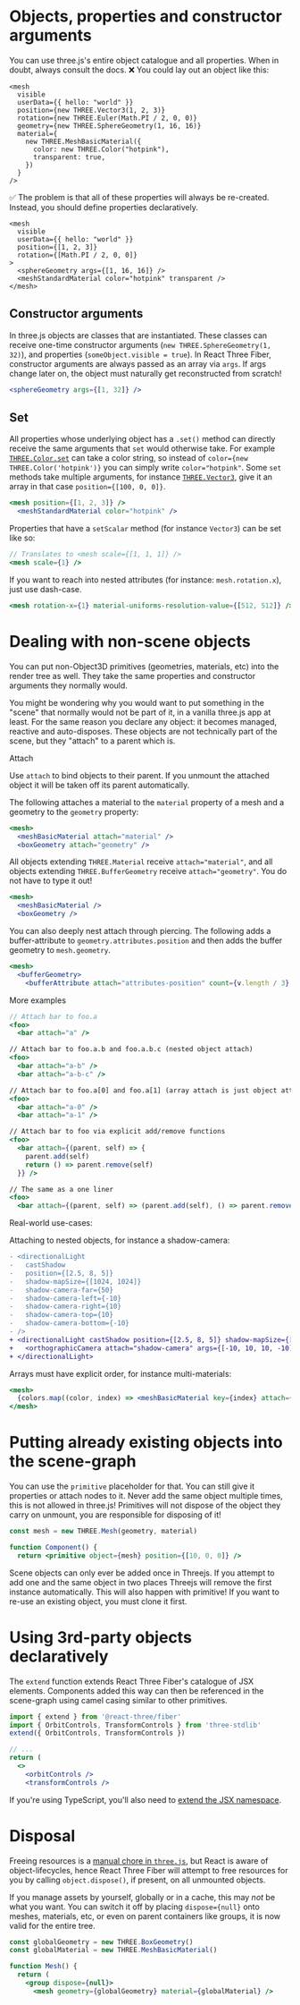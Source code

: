 # Objects, properties and constructor arguments

You can use three.js's entire object catalogue and all properties. When in doubt, always consult the docs. ❌ You could lay out an object like this:

```tsx
<mesh
  visible
  userData={{ hello: "world" }}
  position={new THREE.Vector3(1, 2, 3)}
  rotation={new THREE.Euler(Math.PI / 2, 0, 0)}
  geometry={new THREE.SphereGeometry(1, 16, 16)}
  material={
    new THREE.MeshBasicMaterial({
      color: new THREE.Color("hotpink"),
      transparent: true,
    })
  }
/>
```

✅ The problem is that all of these properties will always be re-created. Instead, you should define properties declaratively.

```tsx
<mesh
  visible
  userData={{ hello: "world" }}
  position={[1, 2, 3]}
  rotation={[Math.PI / 2, 0, 0]}
>
  <sphereGeometry args={[1, 16, 16]} />
  <meshStandardMaterial color="hotpink" transparent />
</mesh>
```

## Constructor arguments

In three.js objects are classes that are instantiated. These classes can receive one-time constructor arguments (`new THREE.SphereGeometry(1, 32)`), and properties (`someObject.visible = true`). In React Three Fiber, constructor arguments are always passed as an array via `args`. If args change later on, the object must naturally get reconstructed from scratch!

```jsx
<sphereGeometry args={[1, 32]} />
```

## Set

All properties whose underlying object has a `.set()` method can directly receive the same arguments that `set` would otherwise take. For example [`THREE.Color.set`](https://threejs.org/docs/#api/en/math/Color.set) can take a color string, so instead of `color={new THREE.Color('hotpink')}` you can simply write `color="hotpink"`. Some `set` methods take multiple arguments, for instance [`THREE.Vector3`](https://threejs.org/docs/#api/en/math/Vector3.set), give it an array in that case `position={[100, 0, 0]}`.

```jsx
<mesh position={[1, 2, 3]} />
  <meshStandardMaterial color="hotpink" />
```

Properties that have a `setScalar` method (for instance `Vector3`) can be set like so:

```jsx
// Translates to <mesh scale={[1, 1, 1]} />
<mesh scale={1} />
```

If you want to reach into nested attributes (for instance: `mesh.rotation.x`), just use dash-case.

```jsx
<mesh rotation-x={1} material-uniforms-resolution-value={[512, 512]} />
```

# Dealing with non-scene objects

You can put non-Object3D primitives (geometries, materials, etc) into the render tree as well. They take the same properties and constructor arguments they normally would.

You might be wondering why you would want to put something in the "scene" that normally would not be part of it, in a vanilla three.js app at least. For the same reason you declare any object: it becomes managed, reactive and auto-disposes. These objects are not technically part of the scene, but they "attach" to a parent which is.

Attach

Use `attach` to bind objects to their parent. If you unmount the attached object it will be taken off its parent automatically.

The following attaches a material to the `material` property of a mesh and a geometry to the `geometry` property:

```jsx
<mesh>
  <meshBasicMaterial attach="material" />
  <boxGeometry attach="geometry" />
```

All objects extending `THREE.Material` receive `attach="material"`, and all objects extending `THREE.BufferGeometry` receive `attach="geometry"`. You do not have to type it out!

```jsx
<mesh>
  <meshBasicMaterial />
  <boxGeometry />
```

You can also deeply nest attach through piercing. The following adds a buffer-attribute to `geometry.attributes.position` and then adds the buffer geometry to `mesh.geometry`.

```jsx
<mesh>
  <bufferGeometry>
    <bufferAttribute attach="attributes-position" count={v.length / 3} array={v} itemSize={3} />
```

More examples

```jsx
// Attach bar to foo.a
<foo>
  <bar attach="a" />

// Attach bar to foo.a.b and foo.a.b.c (nested object attach)
<foo>
  <bar attach="a-b" />
  <bar attach="a-b-c" />

// Attach bar to foo.a[0] and foo.a[1] (array attach is just object attach)
<foo>
  <bar attach="a-0" />
  <bar attach="a-1" />

// Attach bar to foo via explicit add/remove functions
<foo>
  <bar attach={(parent, self) => {
    parent.add(self)
    return () => parent.remove(self)
  }} />

// The same as a one liner
<foo>
  <bar attach={(parent, self) => (parent.add(self), () => parent.remove(self))} />
```

Real-world use-cases:

Attaching to nested objects, for instance a shadow-camera:

```diff
- <directionalLight
-   castShadow
-   position={[2.5, 8, 5]}
-   shadow-mapSize={[1024, 1024]}
-   shadow-camera-far={50}
-   shadow-camera-left={-10}
-   shadow-camera-right={10}
-   shadow-camera-top={10}
-   shadow-camera-bottom={-10}
- />
+ <directionalLight castShadow position={[2.5, 8, 5]} shadow-mapSize={[1024, 1024]}>
+   <orthographicCamera attach="shadow-camera" args={[-10, 10, 10, -10]} />
+ </directionalLight>
```

Arrays must have explicit order, for instance multi-materials:

```jsx
<mesh>
  {colors.map((color, index) => <meshBasicMaterial key={index} attach={`material-${index}`} color={color} />}
</mesh>
```

# Putting already existing objects into the scene-graph

You can use the `primitive` placeholder for that. You can still give it properties or attach nodes to it. Never add the same object multiple times, this is not allowed in three.js! Primitives will not dispose of the object they carry on unmount, you are responsible for disposing of it!

```jsx
const mesh = new THREE.Mesh(geometry, material)

function Component() {
  return <primitive object={mesh} position={[10, 0, 0]} />
```

Scene objects can only ever be added once in Threejs. If you attempt to add one and the same object in two places Threejs will remove the first instance automatically. This will also happen with primitive! If you want to re-use an existing object, you must clone it first.

# Using 3rd-party objects declaratively

The `extend` function extends React Three Fiber's catalogue of JSX elements. Components added this way can then be referenced in the scene-graph using camel casing similar to other primitives.

```jsx
import { extend } from '@react-three/fiber'
import { OrbitControls, TransformControls } from 'three-stdlib'
extend({ OrbitControls, TransformControls })

// ...
return (
  <>
    <orbitControls />
    <transformControls />
```

If you're using TypeScript, you'll also need to [extend the JSX namespace](https://docs.pmnd.rs/react-three-fiber/tutorials/typescript#extending-jsx-intrinsic-elements).

# Disposal

Freeing resources is a [manual chore in `three.js`](https://threejs.org/docs/#manual/en/introduction/How-to-dispose-of-objects), but React is aware of object-lifecycles, hence React Three Fiber will attempt to free resources for you by calling `object.dispose()`, if present, on all unmounted objects.

If you manage assets by yourself, globally or in a cache, this may _not_ be what you want. You can switch it off by placing `dispose={null}` onto meshes, materials, etc, or even on parent containers like groups, it is now valid for the entire tree.

```jsx
const globalGeometry = new THREE.BoxGeometry()
const globalMaterial = new THREE.MeshBasicMaterial()

function Mesh() {
  return (
    <group dispose={null}>
      <mesh geometry={globalGeometry} material={globalMaterial} />
```
